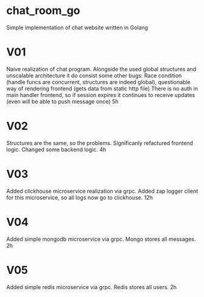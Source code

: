 # chat_room_go
 Simple implementation of chat website written in Golang

# V01
Naive realization of chat program.
Alongside the used global structures and unscalable architecture it do consist some other bugs:
Race condition (handle funcs are concurrent, structures are indeed global), questionable way of rendering frontend (gets data from static http file)
There is no auth in main handler frontend, so if session expires it continues to receive updates (even will be able to push message once) 5h

# V02
Structures are the same, so the problems. Significanly refactured frontend logic. Changed some backend logic. 4h

# V03
Added clickhouse microservice realization via grpc. Added zap logger client for this microservice, so all logs now go to clickhouse. 12h

# V04
Added simple mongodb microservice via grpc. Mongo stores all messages. 2h

# V05
Added simple redis microservice via grpc. Redis stores all users. 2h


